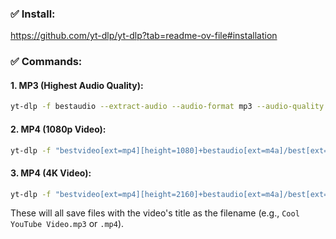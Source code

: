 ### ✅ Install:
https://github.com/yt-dlp/yt-dlp?tab=readme-ov-file#installation

### ✅ Commands:

#### 1. **MP3 (Highest Audio Quality):**

```bash
yt-dlp -f bestaudio --extract-audio --audio-format mp3 --audio-quality 0 -o "%(title)s.%(ext)s" "<video_url>"
```

#### 2. **MP4 (1080p Video):**

```bash
yt-dlp -f "bestvideo[ext=mp4][height=1080]+bestaudio[ext=m4a]/best[ext=mp4][height=1080]" -o "%(title)s.%(ext)s" "<video_url>"
```

#### 3. **MP4 (4K Video):**

```bash
yt-dlp -f "bestvideo[ext=mp4][height=2160]+bestaudio[ext=m4a]/best[ext=mp4][height=2160]" -o "%(title)s.%(ext)s" "<video_url>"
```

These will all save files with the video's title as the filename (e.g., `Cool YouTube Video.mp3` or `.mp4`).

